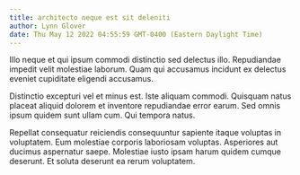 ```yaml
---
title: architecto neque est sit deleniti
author: Lynn Glover
date: Thu May 12 2022 04:55:59 GMT-0400 (Eastern Daylight Time)
---
```

Illo neque et qui ipsum commodi distinctio sed delectus illo. Repudiandae impedit velit molestiae laborum. Quam qui accusamus incidunt ex delectus eveniet cupiditate eligendi accusamus.

 Distinctio excepturi vel et minus est. Iste aliquam commodi. Quisquam natus placeat aliquid dolorem et inventore repudiandae error earum. Sed omnis ipsum quidem sunt ullam cum. Qui tempora natus.

 Repellat consequatur reiciendis consequuntur sapiente itaque voluptas in voluptatem. Eum molestiae corporis laboriosam voluptas. Asperiores aut ducimus aspernatur saepe. Molestiae iusto ipsam harum quidem cumque deserunt. Et soluta deserunt ea rerum voluptatem.